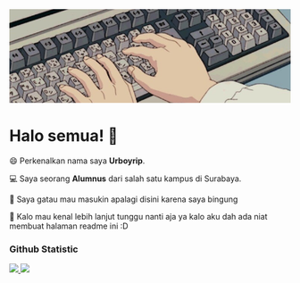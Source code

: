 <div align="center">
<img src="https://github.com/urboyrip/urboyrip/blob/main/messageImage_1676798017327.jpg" alt="Welcome">
</div>

# Halo semua! 👋

😄 Perkenalkan nama saya **Urboyrip**.

💻 Saya seorang **Alumnus** dari salah satu kampus di Surabaya.

🤔 Saya gatau mau masukin apalagi disini karena saya bingung

💬 Kalo mau kenal lebih lanjut tunggu nanti aja ya kalo aku dah ada niat membuat halaman readme ini :D

### Github Statistic
<p align="left">
<a href="https://github.com/urboyrip">
  <img height="180em" src="https://github-readme-stats-eight-theta.vercel.app/api?username=urboyrip&show_icons=true&theme=dark&include_all_commits=true&count_private=true"/>
  <img height="180em" src="https://github-readme-stats-eight-theta.vercel.app/api/top-langs/?username=urboyrip&layout=compact&langs_count=8&theme=dark"/>
</a>
</p>

<!--
**urboyrip/urboyrip** is a ✨ _special_ ✨ repository because its `README.md` (this file) appears on your GitHub profile.

Here are some ideas to get you started:

- 🔭 I’m currently working on ...
- 🌱 I’m currently learning ...
- 👯 I’m looking to collaborate on ...
- 🤔 I’m looking for help with ...
- 💬 Ask me about ...
- 📫 How to reach me: ...
- 😄 Pronouns: ...
- ⚡ Fun fact: ...
-->
